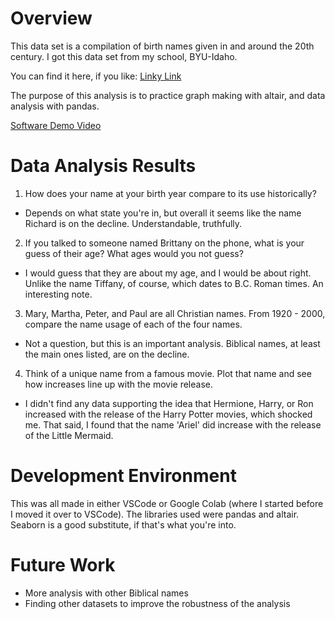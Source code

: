 # Overview

This data set is a compilation of birth names given in and around the 20th century. I got this data set from my school, BYU-Idaho.

You can find it here, if you like: [Linky Link](https://github.com/byuidatascience/data4names/raw/master/data-raw/names_year/names_year.csv)

The purpose of this analysis is to practice graph making with altair, and data analysis with pandas.

[Software Demo Video](https://youtu.be/GhresWwaOnc)

# Data Analysis Results

1. How does your name at your birth year compare to its use historically?

* Depends on what state you're in, but overall it seems like the name Richard is on the decline. Understandable, truthfully.

2. If you talked to someone named Brittany on the phone, what is your guess of their age? What ages would you not guess?

* I would guess that they are about my age, and I would be about right. Unlike the name Tiffany, of course, which dates to B.C. Roman times. An interesting note.

3. Mary, Martha, Peter, and Paul are all Christian names. From 1920 - 2000, compare the name usage of each of the four names.

* Not a question, but this is an important analysis. Biblical names, at least the main ones listed, are on the decline.

4. Think of a unique name from a famous movie. Plot that name and see how increases line up with the movie release.

* I didn't find any data supporting the idea that Hermione, Harry, or Ron increased with the release of the Harry Potter movies, which shocked me. That said, I found that the name 'Ariel' did increase with the release of the Little Mermaid.

# Development Environment

This was all made in either VSCode or Google Colab (where I started before I moved it over to VSCode). The libraries used were pandas and altair. Seaborn is a good substitute, if that's what you're into.

# Future Work

* More analysis with other Biblical names
* Finding other datasets to improve the robustness of the analysis